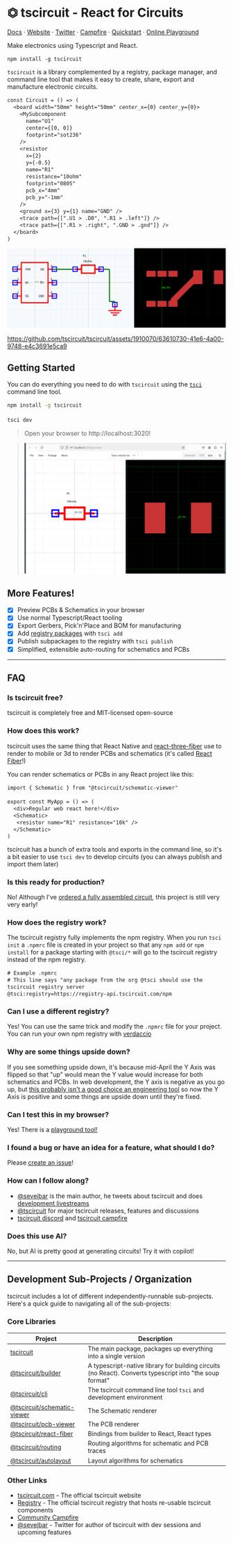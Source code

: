 # ⏣ tscircuit - React for Circuits

[Docs](https://docs.tscircuit.com) &middot; [Website](https://tscircuit.com) &middot; [Twitter](https://twitter.com) &middot; [Campfire](https://tscircuit.com/community/join-redirect) &middot; [Quickstart](https://docs.tscircuit.com/quickstart) &middot; [Online Playground](https://tscircuit.com/playground)

Make electronics using Typescript and React.

```
npm install -g tscircuit
```

`tscircuit` is a library complemented by a registry, package manager, and command line tool that makes it easy to create, share, export and manufacture electronic circuits.

```tsx
const Circuit = () => (
  <board width="50mm" height="50mm" center_x={0} center_y={0}>
    <MySubcomponent
      name="U1"
      center={[0, 0]}
      footprint="sot236"
    />
    <resistor
      x={2}
      y={-0.5}
      name="R1"
      resistance="10ohm"
      footprint="0805"
      pcb_x="4mm"
      pcb_y="-1mm"
    />
    <ground x={3} y={1} name="GND" />
    <trace path={[".U1 > .D0", ".R1 > .left"]} />
    <trace path={[".R1 > .right", ".GND > .gnd"]} />
  </board>
)
```

![Example Circuit Rendering](./docs/example_render.png)


https://github.com/tscircuit/tscircuit/assets/1910070/63610730-41e6-4a00-9748-e4c3691e5ca9


## Getting Started

You can do everything you need to do with `tscircuit` using the [`tsci`](https://github.com/tscircuit/cli) command line tool.

```bash
npm install -g tscircuit

tsci dev
```

> Open your browser to http://localhost:3020!

> ![tsci Server Preview](./docs/example_preview.png)

## More Features!

- [X] Preview PCBs & Schematics in your browser
- [X] Use normal Typescript/React tooling
- [X] Export Gerbers, Pick'n'Place and BOM for manufacturing
- [X] Add [registry packages](https://tscircuit.com/trending) with `tsci add`
- [X] Publish subpackages to the registry with `tsci publish`
- [X] Simplified, extensible auto-routing for schematics and PCBs

---

## FAQ

### Is tscircuit free?

tscircuit is completely free and MIT-licensed open-source

### How does this work?

tscircuit uses the same thing that React Native and [react-three-fiber](https://docs.pmnd.rs/react-three-fiber/getting-started/introduction) use to render to mobile or 3d to render PCBs and schematics (it's called [React Fiber](https://github.com/acdlite/react-fiber-architecture)!)

You can render schematics or PCBs in any React project like this:

```tsx
import { Schematic } from "@tscircuit/schematic-viewer"

export const MyApp = () => (
  <div>Regular web react here!</div>
  <Schematic>
   <resistor name="R1" resistance="10k" />
  </Schematic>
)
```

tscircuit has a bunch of extra tools and exports in the command line, so it's a bit easier to use `tsci dev` to develop circuits (you can always publish and import them later)

### Is this ready for production?

No! Although I've [ordered a fully assembled circuit](https://x.com/seveibar/status/1780803190101020720), this project is still very very early!

### How does the registry work?

The tscircuit registry fully implements the npm registry. When you run `tsci init` a `.npmrc` file is created in your project so that any `npm add` or `npm install` for a package starting with `@tsci/*`
will go to the tscircuit registry instead of the npm registry.

```
# Example .npmrc
# This line says "any package from the org @tsci should use the tscircuit registry server
@tsci:registry=https://registry-api.tscircuit.com/npm
```

### Can I use a different registry?

Yes! You can use the same trick and modify the `.npmrc` file for your project. You can run your own npm registry with [verdaccio](https://verdaccio.org/) 

### Why are some things upside down?

If you see something upside down, it's because mid-April the Y Axis was flipped so that "up" would mean the Y value would increase for both schematics and PCBs. In web development, the
Y axis is negative as you go up, but [this probably isn't a good choice an engineering tool](https://x.com/seveibar/status/1780992701800034726) so now the Y Axis is positive and some
things are upside down until they're fixed.

### Can I test this in my browser?

Yes! There is a [playground tool!](https://tscircuit.com/playground)

### I found a bug or have an idea for a feature, what should I do?

Please [create an issue](https://github.com/tscircuit/tscircuit/issues)!

### How can I follow along?

- [@seveibar](https://x.com/seveibar) is the main author, he tweets about tscircuit and does [development livestreams](https://www.twitch.tv/seveibar)
- [@tscircuit](https://x.com/tscircuit) for major tscircuit releases, features and discussions
- [tscircuit discord](https://discord.gg/6X3PYhtj) and [tscircuit campfire](https://tscircuit.com/community/join-redirect)

### Does this use AI?

No, but AI is pretty good at generating circuits! Try it with copilot!

---

## Development Sub-Projects / Organization

tscircuit includes a lot of different independently-runnable sub-projects. Here's
a quick guide to navigating all of the sub-projects:

### Core Libraries

| Project                                                                      | Description                                                                                              |
| ---------------------------------------------------------------------------- | -------------------------------------------------------------------------------------------------------- |
| [tscircuit](https://github.com/tscircuit/tscircuit)                          | The main package, packages up everything into a single version                                           |
| [@tscircuit/builder](https://github.com/tscircuit/builder)                   | A typescript-native library for building circuits (no React). Converts typescript into "the soup format" |
| [@tscircuit/cli](https://github.com/tscircuit/cli)                           | The tscircuit command line tool `tsci` and development environment                                       |
| [@tscircuit/schematic-viewer](https://github.com/tscircuit/schematic-viewer) | The Schematic renderer                                                                                   |
| [@tscircuit/pcb-viewer](https://github.com/tscircuit/pcb-viewer)             | The PCB renderer                                                                                         |
| [@tscircuit/react-fiber](https://github.com/tscircuit/react-fiber)           | Bindings from builder to React, React types                                                              |
| [@tscircuit/routing](https://github.com/tscircuit/routing)                   | Routing algorithms for schematic and PCB traces                                                          |
| [@tscircuit/autolayout](https://github.com/tscircuit/autolayout)             | Layout algorithms for schematics                                                                         |

### Other Links

- [tscircuit.com](https://tscircuit.com) - The official tscircuit website
- [Registry](https://tscircuit.com/trending) - The official tscircuit registry that hosts re-usable tscircuit components
- [Community Campfire](https://tscircuit.com/community/join-redirect)
- [@seveibar](https://x.com/seveibar) - Twitter for author of tscircuit with dev sessions and upcoming features
